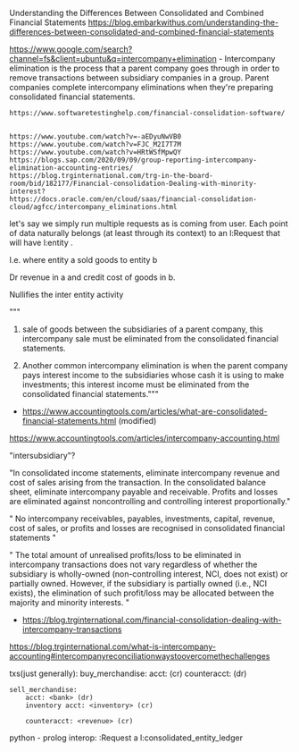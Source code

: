 
Understanding the Differences Between Consolidated and Combined Financial Statements
	https://blog.embarkwithus.com/understanding-the-differences-between-consolidated-and-combined-financial-statements

https://www.google.com/search?channel=fs&client=ubuntu&q=intercompany+elimination
	- Intercompany elimination is the process that a parent company goes through in order to remove transactions between subsidiary companies in a group. Parent companies complete intercompany eliminations when they're preparing consolidated financial statements.

	https://www.softwaretestinghelp.com/financial-consolidation-software/


	https://www.youtube.com/watch?v=-aEDyuNwVB0
	https://www.youtube.com/watch?v=FJC_M2I7T7M
	https://www.youtube.com/watch?v=HRtWSfMpwQY
	https://blogs.sap.com/2020/09/09/group-reporting-intercompany-elimination-accounting-entries/
	https://blog.trginternational.com/trg-in-the-board-room/bid/182177/Financial-consolidation-Dealing-with-minority-interest?
	https://docs.oracle.com/en/cloud/saas/financial-consolidation-cloud/agfcc/intercompany_eliminations.html


let's say we simply run multiple requests as is coming from user. Each point of data naturally belongs (at least through its context) to an l:Request that will have l:entity <something>.

I.e. where entity a sold goods to entity b

Dr revenue in a and credit cost of goods in b.

Nullifies the inter entity activity



"""
1) sale of goods between the subsidiaries of a parent company, this intercompany sale must be eliminated from the consolidated financial statements. 

2) Another common intercompany elimination is when the parent company pays interest income to the subsidiaries whose cash it is using to make investments; this interest income must be eliminated from the consolidated financial statements."""
- https://www.accountingtools.com/articles/what-are-consolidated-financial-statements.html (modified)

https://www.accountingtools.com/articles/intercompany-accounting.html



"intersubsidiary"?



"In consolidated income statements, eliminate intercompany revenue and cost of sales arising from the transaction. In the consolidated balance sheet, eliminate intercompany payable and receivable. Profits and losses are eliminated against noncontrolling and controlling interest proportionally."


" No intercompany receivables, payables, investments, capital, revenue, cost of sales, or profits and losses are recognised in consolidated financial statements "


"
The total amount of unrealised profits/loss to be eliminated in intercompany transactions does not vary regardless of whether the subsidiary is wholly-owned (non-controlling interest, NCI, does not exist) or partially owned. However, if the subsidiary is partially owned (i.e., NCI exists), the elimination of such profit/loss may be allocated between the majority and minority interests.
"



- https://blog.trginternational.com/financial-consolidation-dealing-with-intercompany-transactions


https://blog.trginternational.com/what-is-intercompany-accounting#intercompanyreconciliationwaystoovercomethechallenges


txs(just generally):
	buy_merchandise:
		acct: <bank> (cr)
		counteracct: <inventory> (dr)
		
	sell_merchandise:
		acct: <bank> (dr)
		inventory acct: <inventory> (cr)
		
		counteracct: <revenue> (cr)
		
		
		
		
		
python - prolog interop:
	:Request a l:consolidated_entity_ledger




